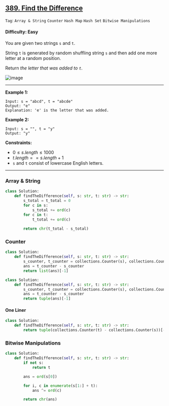 ## [389. Find the Difference](https://leetcode.com/problems/find-the-difference)

```Tag```: ```Array & String``` ```Counter``` ```Hash Map``` ```Hash Set``` ```Bitwise Manipulations```

#### Difficulty: Easy

You are given two strings ```s``` and ```t```.

String ```t``` is generated by random shuffling string ```s``` and then add one more letter at a random position.

Return _the letter that was added to ```t```_.

![image](https://github.com/quananhle/Python/assets/35042430/6c722ca2-de5f-4905-bc0f-ff4511f09fc3)

---

__Example 1:__
```
Input: s = "abcd", t = "abcde"
Output: "e"
Explanation: 'e' is the letter that was added.
```

__Example 2:__
```
Input: s = "", t = "y"
Output: "y"
```

__Constraints:__

- $0 \le s.length \le 1000$
- $t.length == s.length + 1$
- ```s``` and ```t``` consist of lowercase English letters.

---

### Array & String

```Python
class Solution:
    def findTheDifference(self, s: str, t: str) -> str:
        s_total = t_total = 0
        for c in s:
            s_total += ord(c)
        for c in t:
            t_total += ord(c)
        
        return chr(t_total - s_total)
```

### Counter

```Python
class Solution:
    def findTheDifference(self, s: str, t: str) -> str:
        s_counter, t_counter = collections.Counter(s), collections.Counter(t)
        ans = t_counter - s_counter
        return list(ans)[-1]
```

```Python
class Solution:
    def findTheDifference(self, s: str, t: str) -> str:
        s_counter, t_counter = collections.Counter(s), collections.Counter(t)
        ans = t_counter - s_counter
        return tuple(ans)[-1]
```

#### One Liner

```Python
class Solution:
    def findTheDifference(self, s: str, t: str) -> str:
        return tuple(collections.Counter(t) - collections.Counter(s))[-1]
```

### Bitwise Manipulations

```Python
class Solution:
    def findTheDifference(self, s: str, t: str) -> str:
        if not s:
            return t

        ans = ord(s[0])

        for i, c in enumerate(s[1:] + t):
            ans ^= ord(c)

        return chr(ans)
```


